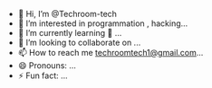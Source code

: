 - 👋 Hi, I’m @Techroom-tech
- 👀 I’m interested in programmation , hacking...
- 🌱 I’m currently learning 👀  ...
- 💞️ I’m looking to collaborate on  ...
- 📫 How to reach me techroomtech1@gmail.com...
- 😄 Pronouns: ...
- ⚡ Fun fact: ...

<!---
Techroom-tech/Techroom-tech is a ✨ special ✨ repository because its `README.md` (this file) appears on your GitHub profile.
You can click the Preview link to take a look at your changes.
--->
